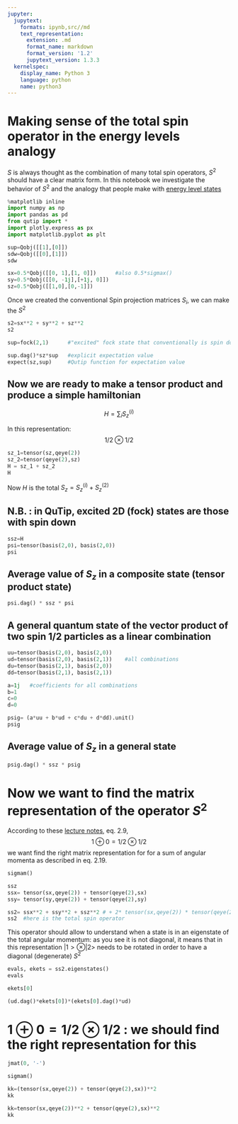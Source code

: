 ```yaml
---
jupyter:
  jupytext:
    formats: ipynb,src//md
    text_representation:
      extension: .md
      format_name: markdown
      format_version: '1.2'
      jupytext_version: 1.3.3
  kernelspec:
    display_name: Python 3
    language: python
    name: python3
---
```


# Making sense of the total spin operator in the energy levels analogy

$S$ is always thought as the combination of many total spin operators, $S^2$ should have a clear matrix form. 
In this notebook we investigate the behavior of $S^2$ and the analogy that people make with [energy level states](https://coldfusionblog.net/2014/05/19/introduction-to-superradiance/)

```python
%matplotlib inline
import numpy as np
import pandas as pd
from qutip import *
import plotly.express as px
import matplotlib.pyplot as plt
```

```python
sup=Qobj([[1],[0]])
sdw=Qobj([[0],[1]])
sdw
```

```python
sx=0.5*Qobj([[0, 1],[1, 0]])      #also 0.5*sigmax()
sy=0.5*Qobj([[0, -1j],[+1j, 0]])
sz=0.5*Qobj([[1,0],[0,-1]])

```

Once we created the conventional Spin projection matrices $S_i$, we can make the $S^2$

```python
s2=sx**2 + sy**2 + sz**2
s2
```

```python
sup=fock(2,1)      #"excited" fock state that conventionally is spin down here

sup.dag()*sz*sup   #explicit expectation value
expect(sz,sup)     #Qutip function for expectation value
```

## Now we are ready to make a tensor product and produce a simple hamiltonian
$$H = \sum_ {i}S_z ^{(i)}$$

In this representation:  $$ 1/2 \otimes 1/2$$

```python
sz_1=tensor(sz,qeye(2))
sz_2=tensor(qeye(2),sz)
H = sz_1 + sz_2
H
```

Now $H$ is the total $S_z=S_z^{(i)} +S_z^{(2)}$


## N.B. : in QuTip, excited 2D (fock) states are those with spin down

```python
ssz=H
psi=tensor(basis(2,0), basis(2,0))
psi
```

## Average value of $S_z$ in a composite state (tensor product state)

```python
psi.dag() * ssz * psi
```

## A general quantum state of the vector product of two spin 1/2 particles as a linear combination

```python
uu=tensor(basis(2,0), basis(2,0))
ud=tensor(basis(2,0), basis(2,1))    #all combinations
du=tensor(basis(2,1), basis(2,0))
dd=tensor(basis(2,1), basis(2,1))

a=1j   #coefficients for all combinations
b=1
c=0
d=0

psig= (a*uu + b*ud + c*du + d*dd).unit()
psig


```

## Average value of $S_z$ in a general state

```python
psig.dag() * ssz * psig   
```

# Now we want to find the matrix representation of the operator $S^2$

According to these [lecture notes](https://ocw.mit.edu/courses/physics/8-05-quantum-physics-ii-fall-2013/lecture-notes/MIT8_05F13_Chap_10.pdf), eq. 2.9, 
$$1 \oplus 0 = 1/2 \otimes 1/2$$ 
we want find the right matrix representation for for a sum of angular momenta as described in eq. 2.19.


```python
sigmam()
```

```python
ssz
ssx= tensor(sx,qeye(2)) + tensor(qeye(2),sx)
ssy= tensor(sy,qeye(2)) + tensor(qeye(2),sy)

ss2= ssx**2 + ssy**2 + ssz**2 # + 2* tensor(sx,qeye(2)) * tensor(qeye(2),sx)  +  tensor(sigmam(),qeye(2)) * tensor(qeye(2),sigmap()) + tensor(sigmap(),qeye(2)) * tensor(qeye(2),sigmam())   
ss2  #here is the total spin operator  
```

This operator should allow to understand when a state is in an eigenstate of the total angular momentum: as you see it is not diagonal, it means that in this representation $|1>\otimes |2>$ needs to be rotated in order to have a diagonal (degenerate) $S^2$

```python
evals, ekets = ss2.eigenstates()
evals
```

```python
ekets[0]
```

```python
(ud.dag()*ekets[0])*(ekets[0].dag()*ud)
```

# $1 \oplus 0 = 1/2 \otimes 1/2$  : we should find the right representation for this

```python
jmat(0, '-')
```

```python
sigmam()
```

```python
kk=(tensor(sx,qeye(2)) + tensor(qeye(2),sx))**2
kk
```

```python
kk=tensor(sx,qeye(2))**2 + tensor(qeye(2),sx)**2
kk
```

```python

```

```python

```
